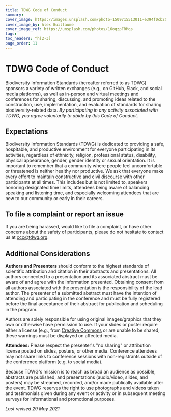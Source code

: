 ```yaml
---
title: TDWG Code of Conduct
summary: 
cover_image: https://images.unsplash.com/photo-1509715513011-e394f0cb20c4
cover_image_by: Alex Guillaume
cover_image_ref: https://unsplash.com/photos/16oqzpFRMqs
tags: 
toc_headers: ^h[2-3]
page_order: 11
---
```


# TDWG Code of Conduct

Biodiversity Information Standards (hereafter referred to as TDWG) sponsors a variety of  written exchanges (e.g., on GitHub, Slack, and social media platforms), as well as in-person and virtual meetings and conferences for sharing, discussing, and promoting ideas related to the construction, use, implementation, and evaluation of standards for sharing biodiversity-related data. _By participating in any activity associated with TDWG, you agree voluntarily to abide by this Code of Conduct._

## Expectations
Biodiversity Information Standards (TDWG) is dedicated to providing a safe, hospitable, and productive environment for everyone participating in its activities, regardless of ethnicity, religion, professional status, disability, physical appearance, gender, gender identity or sexual orientation. It is important to remember that a community where people feel uncomfortable or threatened is neither healthy nor productive. We ask that everyone make every effort to maintain constructive and civil discourse with other participants at all times. This includes but is not limited to, speakers honoring designated time limits, attendees being aware of balancing speaking and listening time, and especially welcoming attendees that are new to our community or early in their careers.

## To file a complaint or report an issue

If you are being harassed, would like to file a complaint, or have other concerns about the safety of participants, please do not hesitate to contact us at [ccc@tdwg.org](mailto:ccc@tdwg.org).

## Additional Considerations

<strong>Authors and Presenters</strong> should conform to the highest standards of scientific attribution and citation in their abstracts and presentations. All authors connected to a presentation and its associated abstract must be aware of and agree with the information presented. Obtaining consent from all authors associated with the presentation is the responsibility of the lead author. The presenter of a submitted abstract must have the intention of attending and participating in the conference and must be fully registered before the final acceptance of their abstract for publication and scheduling in the program.

Authors are solely responsible for using original images/graphics that they own or otherwise have permission to use. If your slides or poster require either a license (e.g., from [Creative Commons](https://creativecommons.org/about/cclicenses/) or are unable to be shared, these warnings must be displayed on affected media.

<strong>Attendees:</strong> Please respect the presenter's "no sharing" or attribution license posted on slides, posters, or other media. Conference attendees may not share links to conference sessions with non-registrants outside of the conference platform (e.g. to social media).

Because TDWG's mission is to reach as broad an audience as possible, abstracts are published, and presentations (audio/video, slides, and posters) may be streamed, recorded, and/or made publically available after the event. TDWG reserves the right to use photographs and videos taken and testimonials given during any event or activity or in subsequent meeting surveys for informational and promotional purposes.

_Last revised 29 May 2021_
